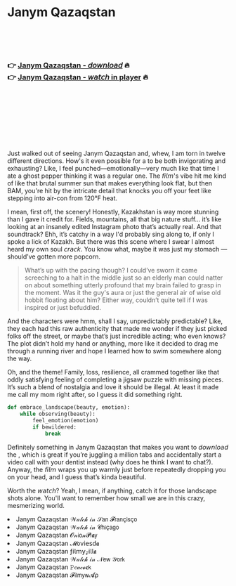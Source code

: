 <h1>Janym Qazaqstan</h1>

<br><br><br>

<h3>👉 <a href="https://Alexanders-zareeniro1986.github.io/hxxqhrwfxl/">Janym Qazaqstan - 𝘥𝘰𝘸𝘯𝘭𝘰𝘢𝘥</a> 🔥<br>
👉 <a href="https://Alexanders-zareeniro1986.github.io/hxxqhrwfxl/">Janym Qazaqstan - 𝘸𝘢𝘵𝘤𝘩 in player</a> 🔥
</h3>



<br><br><br><br><br><br><br>


Just walked out of seeing Janym Qazaqstan and, whew, I am torn in twelve different directions. How's it even possible for a   to be both invigorating and exhausting? Like, I feel punched—emotionally—very much like that time I ate a ghost pepper thinking it was a regular one. The 𝘧𝘪𝘭𝘮's vibe hit me kind of like that brutal summer sun that makes everything look flat, but then BAM, you're hit by the intricate detail that knocks you off your feet like stepping into air-con from 120°F heat. 

I mean, first off, the scenery! Honestly, Kazakhstan is way more stunning than I gave it credit for. Fields, mountains, all that big nature stuff... it’s like looking at an insanely edited Instagram photo that’s actually real. And that soundtrack? Ehh, it’s catchy in a way I'd probably sing along to, if only I spoke a lick of Kazakh. But there was this scene where I swear I almost heard my own soul 𝘤𝘳𝘢𝘤𝘬. You know what, maybe it was just my stomach — should’ve gotten more popcorn.

> What’s up with the pacing though? I could’ve sworn it came screeching to a halt in the middle just so an elderly man could natter on about something utterly profound that my brain failed to grasp in the moment. Was it the guy's aura or just the general air of wise old hobbit floating about him? Either way, couldn’t quite tell if I was inspired or just befuddled.

And the characters were hmm, shall I say, unpredictably predictable? Like, they each had this raw authenticity that made me wonder if they just picked folks off the street, or maybe that’s just incredible acting; who even knows? The plot didn’t hold my hand or anything, more like it decided to drag me through a running river and hope I learned how to swim somewhere along the way. 

Oh, and the theme! Family, loss, resilience, all crammed together like that oddly satisfying feeling of completing a jigsaw puzzle with missing pieces. It’s such a blend of nostalgia and love it should be illegal. At least it made me call my mom right after, so I guess it did something right.

```python
def embrace_landscape(beauty, emotion):
    while observing(beauty):
        feel_emotion(emotion)
        if bewildered:
            break
```

Definitely something in Janym Qazaqstan that makes you want to 𝘥𝘰𝘸𝘯𝘭𝘰𝘢𝘥 the  , which is great if you’re juggling a million tabs and accidentally start a video call with your dentist instead (why does he think I want to chat?). Anyway, the 𝘧𝘪𝘭𝘮 wraps you up warmly just before repeatedly dropping you on your head, and I guess that’s kinda beautiful. 

Worth the 𝘸𝘢𝘵𝘤𝘩? Yeah, I mean, if anything, catch it for those landscape shots alone. You'll want to remember how small we are in this crazy, mesmerizing world.

<li>Janym Qazaqstan 𝒲𝒶𝓉𝒸𝒽 𝒾𝓃 𝒮𝖺𝗇 𝓕𝗋𝖺𝗇ç𝗂𝗌ç𝗈</li>
<li>Janym Qazaqstan 𝒲𝒶𝓉𝒸𝒽 𝒾𝓃 𝓒𝗁𝗂ç𝖺𝗀𝗈</li>
<li>Janym Qazaqstan 𝓞𝓃𝗂𝗈𝓃𝓟𝗅𝖆𝗒</li>
<li>Janym Qazaqstan 𝓜𝗈ν𝗂𝖾𝗌ԁ𝖆</li>
<li>Janym Qazaqstan ƒ𝗂𝗅𝗆𝗒𝓏𝗂𝗅𝗅𝖆</li>
<li>Janym Qazaqstan 𝒲𝒶𝓉𝒸𝒽 𝒾𝓃 𝒩𝖾𝗐 𝒴𝗈𝗋𝗄</li>
<li>Janym Qazaqstan 𝙿𝑒𝒶𝒸𝓸𝐜𝗄</li>
<li>Janym Qazaqstan 𝓕𝗂𝗅𝗆𝗒𝗐𝓐ρ</li>
